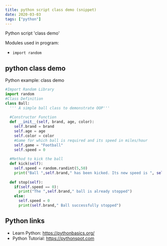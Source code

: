 ```yaml
---
title: python script class demo (snippet)
date: 2020-03-03
tags: ["python"]
---
```

Python script 'class demo'


Modules used in program: 
* `import random `

## python class demo

Python example: class demo

```python
#Import Random Library 
import random 
#Class Definition 
class Ball: 
  ''' A simple ball class to demonstrate OOP''' 
 
  #Constructor Function 
  def __init__(self, brand, age, color): 
    self.brand = brand 
    self.age = age 
    self.color = color 
    #Game for which ball is required and its speed in miles/hour 
    self.game = "Football" 
    self.speed = 0 
 
  #Method to kick the ball 
  def kick(self): 
    self.speed = random.randint(5,50) 
    print("Ball ",self.brand," has been kicked. Its new speed is ", self.speed, " miles/hour") 
 
  def stop(self): 
    if(self.speed == 0): 
      print("The ",self.brand," ball is already stopped") 
    else: 
      self.speed = 0 
      print(self.brand," Ball successfully stopped")

```

## Python links

- Learn Python: https://pythonbasics.org/
- Python Tutorial: https://pythonspot.com

